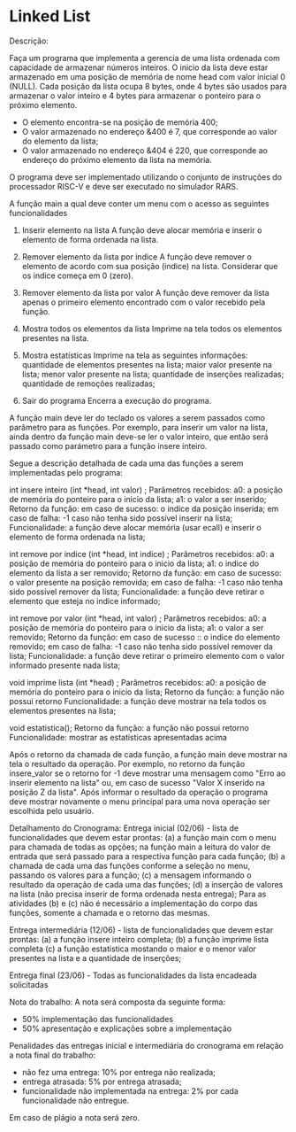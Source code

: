 # Linked List


Descrição:

Faça um programa que implementa a gerencia de uma lista ordenada com capacidade de
armazenar números inteiros.
O inicio da lista deve estar armazenado em uma posição de memória de nome head com
valor inicial 0 (NULL).
Cada posição da lista ocupa 8 bytes, onde 4 bytes são usados para armazenar o valor
inteiro e 4 bytes para armazenar o ponteiro para o próximo elemento.

- O elemento encontra-se na posição de memória 400;
- O valor armazenado no endereço &400 é 7, que corresponde ao valor do
elemento da lista;
- O valor armazenado no endereço &404 é 220, que corresponde ao endereço do
próximo elemento da lista na memória.

O programa deve ser implementado utilizando o conjunto de instruções do processador
RISC-V e deve ser executado no simulador RARS.

A função main a qual deve conter um menu com o acesso as seguintes funcionalidades
1) Inserir elemento na lista
A função deve alocar memória e inserir o elemento de forma ordenada na lista.
2) Remover elemento da lista por indice
A função deve remover o elemento de acordo com sua posição (indice) na
lista. Considerar que os indice começa em 0 (zero).
3) Remover elemento da lista por valor
A função deve remover da lista apenas o primeiro elemento encontrado com o
valor recebido pela função.


4) Mostra todos os elementos da lista
Imprime na tela todos os elementos presentes na lista.
5) Mostra estatísticas
Imprime na tela as seguintes informações: quantidade de elementos presentes
na lista; maior valor presente na lista; menor valor presente na lista; quantidade
de inserções realizadas; quantidade de remoções realizadas;
6) Sair do programa
Encerra a execução do programa.

A função main deve ler do teclado os valores a serem passados como parâmetro para as
funções. Por exemplo, para inserir um valor na lista, ainda dentro da função main deve-se
ler o valor inteiro, que então será passado como parámetro para a função
insere inteiro.

Segue a descrição detalhada de cada uma das funções a serem implementadas pelo
programa:

int insere inteiro (int *head, int valor) ;
Parâmetros recebidos:
a0: a posição de memória do ponteiro para o inicio da lista;
a1: o valor a ser inserido;
Retorno da função:
em caso de sucesso: o indice da posição inserida;
em caso de falha: -1 caso não tenha sido possível inserir na lista;
Funcionalidade: a função deve alocar memória (usar ecall) e inserir o elemento de
forma ordenada na lista;


int remove por indice (int *head, int indice) ;
Parâmetros recebidos:
a0: a posição de memória do ponteiro para o inicio da lista;
a1: o indice do elemento da lista a ser removido;
Retorno da função:
em caso de sucesso: o valor presente na posição removida;
em caso de falha: -1 caso não tenha sido possível remover da lista;
Funcionalidade: a função deve retirar o elemento que esteja no indice informado;

int remove por valor (int *head, int valor) ;
Parâmetros recebidos:
a0: a posição de memória do ponteiro para o inicio da lista;
a1: o valor a ser removido;
Retorno da função:
em caso de sucesso :: o indice do elemento removido;
em caso de falha: -1 caso não tenha sido possível remover da lista;
Funcionalidade: a função deve retirar o primeiro elemento com o valor informado
presente nada lista;

void imprime lista (int *head) ;
Parâmetros recebidos:
a0: a posição de memória do ponteiro para o inicio da lista;
Retorno da função: a função não possui retorno
Funcionalidade: a função deve mostrar na tela todos os elementos presentes na
lista;


void estatistica();
Retorno da função: a função não possui retorno
Funcionalidade: mostrar as estatisticas apresentadas acima

Após o retorno da chamada de cada função, a função main deve mostrar na tela o
resultado da operação. Por exemplo, no retorno da função insere_valor se o retorno for -1
deve mostrar uma mensagem como "Erro ao inserir elemento na lista" ou, em caso de
sucesso "Valor X inserido na posição Z da lista".
Após informar o resultado da operação o programa deve mostrar novamente o menu
principal para uma nova operação ser escolhida pelo usuário.

Detalhamento do Cronograma:
Entrega inicial (02/06) - lista de funcionalidades que devem estar prontas:
(a) a função main com o menu para chamada de todas as opções;
na função main a leitura do valor de entrada que será passado para a respectiva
função para cada função;
(b) a chamada de cada uma das funções conforme a seleção no menu, passando
os valores para a função;
(c) a mensagem informando o resultado da operação de cada uma das funções;
(d) a inserção de valores na lista (não precisa inserir de forma ordenada nesta
entrega);
Para as atividades (b) e (c) não é necessário a implementação do corpo das
funções, somente a chamada e o retorno das mesmas.


Entrega intermediária (12/06) - lista de funcionalidades que devem estar prontas:
(a) a função insere inteiro completa;
(b) a função imprime lista completa
(c) a função estatistica mostando o maior e o menor valor presentes na lista e a
quantidade de inserções;

Entrega final (23/06) - Todas as funcionalidades da lista encadeada solicitadas

Nota do trabalho:
A nota será composta da seguinte forma:
- 50% implementação das funcionalidades
- 50% apresentação e explicações sobre a implementação

Penalidades das entregas inicial e intermediária do cronograma em relação a nota
final do trabalho:
- não fez uma entrega: 10% por entrega não realizada;
- entrega atrasada: 5% por entrega atrasada;
- funcionalidade não implementada na entrega: 2% por cada funcionalidade
não entregue.

Em caso de plágio a nota será zero.